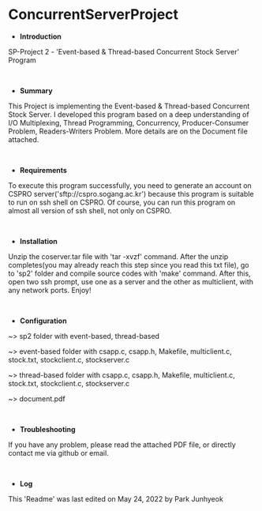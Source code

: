 # ConcurrentServerProject

- **Introduction**

SP-Project 2   -   'Event-based & Thread-based Concurrent Stock Server' Program

<br>

- **Summary**

This Project is implementing the Event-based & Thread-based Concurrent Stock Server. I developed this program based on a deep understanding of I/O Multiplexing, Thread Programming, Concurrency, Producer-Consumer Problem, Readers-Writers Problem. More details are on the Document file attached.

<br>

- **Requirements**

To execute this program successfully, you need to generate an account on CSPRO server('sftp://cspro.sogang.ac.kr') because this program is suitable to run on ssh shell on CSPRO. Of course, you can run this program on almost all version of ssh shell, not only on CSPRO.

<br>

- **Installation**

Unzip the coserver.tar file with 'tar -xvzf' command. After the unzip completes(you may already reach this step since you read this txt file), go to 'sp2' folder and compile source codes with 'make' command. After this, open two ssh prompt, use one as a server and the other as multiclient, with any network ports. Enjoy!

<br>

- **Configuration**

~> sp2 folder with event-based, thread-based

~> event-based folder with csapp.c, csapp.h, Makefile, multiclient.c, stock.txt, stockclient.c, stockserver.c

~> thread-based folder with csapp.c, csapp.h, Makefile, multiclient.c, stock.txt, stockclient.c, stockserver.c

~> document.pdf

<br>

- **Troubleshooting**

If you have any problem, please read the attached PDF file, or directly contact me via github or email.

<br>

- **Log**

This 'Readme' was last edited on May 24, 2022 by Park Junhyeok
